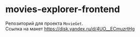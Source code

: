 # movies-explorer-frontend
Репозиторий для проекта `MovieGet`.  
Ссылка на макет https://disk.yandex.ru/d/4UO__ECmuzrtHg  